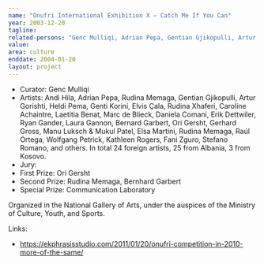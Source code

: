 ```yaml
---
name: "Onufri International Exhibition X – Catch Me If You Can"
year: 2003-12-20
tagline:
related-persons: "Genc Mulliqi, Adrian Pepa, Gentian Gjikopulli, Artur Gorishti, Heldi Pema, Genti Korini, Elvis Çala, Rudina Xhaferi, Edi Muka, Caroline Achaintre, Laetitia Benat, Marc de Blieck, Daniela Comani, Erik Dettwiler, Ryan Gander, Laura Gannon, Bernard Garbert, Ori Gersht, Gerhard Gross, Andi Hila, AmbientTV, Elsa Martini, Rudina Memaga, Raúl Ortega, Wolfgang Petrick, Kathleen Rogers, Fani Zguro, Stefano Romano, Agron Tato"
value:
area: culture
enddate: 2004-01-20
layout: project
---
```

* Curator: Genc Mulliqi
* Artists: Andi Hila, Adrian Pepa, Rudina Memaga, Gentian Gjikopulli, Artur Gorishti, Heldi Pema, Genti Korini, Elvis Çala, Rudina Xhaferi, Caroline Achaintre, Laetitia Benat, Marc de Blieck, Daniela Comani, Erik Dettwiler, Ryan Gander, Laura Gannon, Bernard Garbert, Ori Gersht, Gerhard Gross, Manu Luksch & Mukul Patel, Elsa Martini, Rudina Memaga, Raúl Ortega, Wolfgang Petrick, Kathleen Rogers, Fani Zguro, Stefano Romano, and others. In total 24 foreign artists, 25 from Albania, 3 from Kosovo.
* Jury:
* First Prize: Ori Gersht
* Second Prize: Rudina Memaga, Bernhard Garbert
* Special Prize: Communication Laboratory

Organized in the National Gallery of Arts, under the auspices of the Ministry of Culture, Youth, and Sports.

Links:
* <https://ekphrasisstudio.com/2011/01/20/onufri-competition-in-2010-more-of-the-same/>
